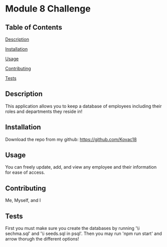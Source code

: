   # Module 8 Challenge

  ## Table of Contents
  [Description](#description)

  [Installation](#installation)

  [Usage](#usage)

  [Contributing](#contributing)

  [Tests](#tests)
 
  ## Description
  This application allows you to keep a database of employees including their roles and departments they reside in!

  ## Installation
  Download the repo from my github: https://github.com/Kovac18

  ## Usage
  You can freely update, add, and view any employee and their information for ease of access.

  ## Contributing
  Me, Myself, and I

  ## Tests
  First you must make sure you create the databases by running '\i sechma.sql' and '\i seeds.sql in psql'. Then you may run 'npm run start' and arrow thorugh the different options!
